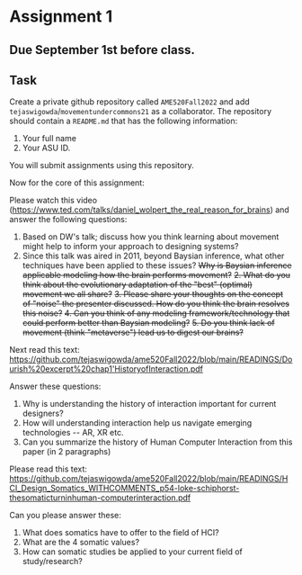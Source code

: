 # Assignment 1

## Due September 1st before class. 

## Task

Create a private github repository called `AME520Fall2022` and add 
`tejaswigowda`/`movementundercommons21` as
a collaborator. The repository should contain a `README.md` that has the
following information:

1. Your full name
2. Your ASU ID.

You will submit assignments using this repository. 

Now for the core of this assignment:

Please watch this video (https://www.ted.com/talks/daniel_wolpert_the_real_reason_for_brains) and answer the following questions:

1. Based on DW's talk; discuss how you think learning about movement might help to inform your approach to designing systems?
2. Since this talk was aired in 2011, beyond Baysian inference, what other techniques have been applied to these issues?
~~Why is Baysian inference applicable modeling how the brain performs movement?~~
~~2. What do you think about the evolutionary adaptation of the "best" (optimal) movement we all share?~~
~~3. Please share your thoughts on the concept of "noise" the presenter discussed. How do you think the brain resolves this noise?~~
~~4. Can you think of any modeling framework/technology that could perform better than Baysian modeling?~~
~~5. Do you think lack of movement (think "metaverse") lead us to digest our brains?~~


Next read this text: https://github.com/tejaswigowda/ame520Fall2022/blob/main/READINGS/Dourish%20excerpt%20chap1'HistoryofInteraction.pdf

Answer these questions:
1. Why is understanding the history of interaction important for current designers?
2. How will understanding interaction help us navigate emerging technologies -- AR, XR etc.
3. Can you summarize the history of Human Computer Interaction from this paper (in 2 paragraphs)


Please read this text: https://github.com/tejaswigowda/ame520Fall2022/blob/main/READINGS/HCI_Design_Somatics_WITHCOMMENTS_p54-loke-schiphorst-thesomaticturninhuman-computerinteraction.pdf


Can you please answer these:
1. What does somatics have to offer to the field of HCI?
2. What are the 4 somatic values?
3. How can somatic studies be applied to your current field of study/research?


